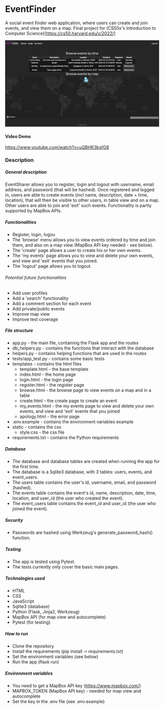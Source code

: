# EventFinder

A social event finder web application, where users can create and join events, and view them on a map.
Final project for (CS50x's Introduction to Computer Science)[https://cs50.harvard.edu/x/2022/]

<img src="images/event-finder_browse.png" width="500" alt="Browse Events">

#### Video Demo
https://www.youtube.com/watch?v=uQBHK3bsfG8
### Description
##### General description
EventSharer allows you to register, login and logout with username, email address, and password (that will be hashed).
Once registered and logged in, users are able to create events (incl name, description, date + time, location), that will then be visible to other users, in table view and on a map. Other users are able to join and 'exit' such events. Functionality is partly supported by MapBox APIs.

##### Functionalities
- Register, login, logou
- The 'browse' menu allows you to view events ordered by time and join them, and also on a map view (MapBox API key needed - see below).
- The 'create' page allows a user to create his or her own events.
- The 'my events' page allows you to view and delete your own events, and view and 'exit' events that you joined.
- The 'logout' page allows you to logout.

###### Potential future functionalities
- Add user profiles
- Add a 'search' functionality
- Add a comment section for each event
- Add private/public events
- Improve map view
- Improve test coverage

##### File structure
- app.py - the main file, containing the Flask app and the routes
- db_helpers.py - contains the functions that interact with the database
- helpers.py - contains helping functions that are used in the routes
- tests/app_test.py - contains some basic tests
- templates - contains the html files
    - template.html - the base template
    - index.html - the home page
    - login.html - the login page
    - register.html - the register page
    - browse.html - the browse page to view events on a map and in a table
    - create.html - the create page to create an event
    - my_events.html - the my events page to view and delete your own events, and view and 'exit' events that you joined
    - apology.html - the error page
- .env.example - contains the environment variables example
- static - contains the css
    - style.css - the css file
- requirements.txt - contains the Python requirements


##### Database
- The database and database tables are created when running the app for the first time.
- The database is a Sqlite3 database, with 3 tables: users, events, and event_users.
- The users table contains the user's id, username, email, and password (hashed).
- The events table contains the event's id, name, description, date, time, location, and user_id (the user who created the event).
- The event_users table contains the event_id and user_id (the user who joined the event).

##### Security
- Passwords are hashed using Werkzeug's generate_password_hash() function.

##### Testing
- The app is tested using Pytest.
- The tests currently only cover the basic main pages.

##### Technologies used
- HTML
- CSS
- JavaScript 
- Sqlite3 (database)
- Python (Flask, Jinja2, Werkzeug)
- MapBox API (for map view and autocomplete)
- Pytest (for testing)

##### How to run
- Clone the repository
- Install the requirements (pip install -r requirements.txt)
- Set the environment variables (see below)
- Run the app (flask run)

##### Environment variables
- You need to get a MapBox API key (https://www.mapbox.com/)
- MAPBOX_TOKEN (MapBox API key) - needed for map view and autocomplete
- Set the key in the .env file (see .env.example)
